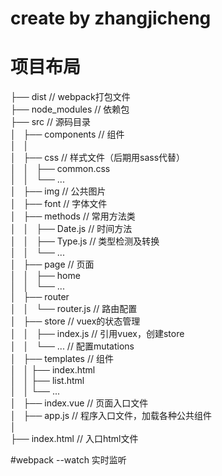 # create by zhangjicheng 
# 项目布局

├── dist                                        // webpack打包文件             
├── node_modules                                // 依赖包             
├── src                                         // 源码目录             
│   ├── components                              // 组件             
│   │                
│   ├── css                                     // 样式文件（后期用sass代替）             
│   │   ├── common.css             
│   │   └── ...                                          
│   ├── img                                     // 公共图片             
│   ├── font                                    // 字体文件             
│   ├── methods                                 // 常用方法类             
│   │   ├── Date.js                             // 时间方法             
│   │   ├── Type.js                             // 类型检测及转换             
│   │   └── ...                                  
│   ├── page                                    // 页面             
│   │   ├── home                                            
│   │   └── ...                                                                 
│   ├── router                                               
│   │   └── router.js                           // 路由配置             
│   ├── store                                   // vuex的状态管理             
│   │   ├── index.js                            // 引用vuex，创建store             
│   │   └── ...                                 // 配置mutations             
│   ├── templates                               // 组件             
│   │   ├── index.html                                      
│   │   ├── list.html                                      
│   │   └── ...             
│   ├── index.vue                               // 页面入口文件             
│   ├── app.js                                  // 程序入口文件，加载各种公共组件             
│             
├── index.html                                  // 入口html文件             
             



#webpack --watch  实时监听   
